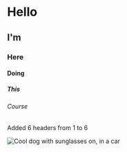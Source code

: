 # Hello
## I'm
### Here
#### Doing
##### This
###### Course

Added 6 headers from 1 to 6

![Cool dog with sunglasses on, in a car](https://i.pinimg.com/originals/e5/9f/22/e59f22338a6d2e9e801f318b95584091.jpg)
